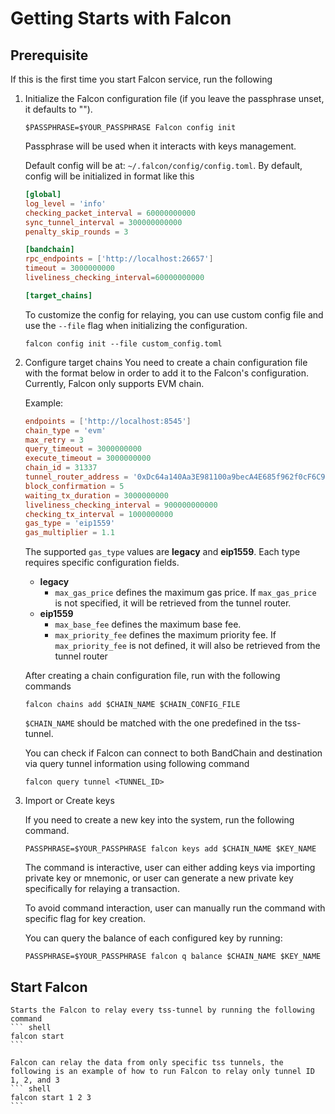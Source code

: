 # Getting Starts with Falcon

## Prerequisite

If this is the first time you start Falcon service, run the following

1. Initialize the Falcon configuration file (if you leave the passphrase unset, it defaults to "").
    ```shell
    $PASSPHRASE=$YOUR_PASSPHRASE Falcon config init
    ```

    Passphrase will be used when it interacts with keys management. 
    
    Default config will be at: `~/.falcon/config/config.toml`. By default, config will be initialized in format like this 
    ```toml
    [global]
    log_level = 'info'
    checking_packet_interval = 60000000000
    sync_tunnel_interval = 300000000000
    penalty_skip_rounds = 3

    [bandchain]
    rpc_endpoints = ['http://localhost:26657']
    timeout = 3000000000
    liveliness_checking_interval=60000000000

    [target_chains]

    ```


    To customize the config for relaying, you can use custom config file and use the `--file` flag when initializing the configuration.
    ```shell
    falcon config init --file custom_config.toml
    ```

2. Configure target chains 
    You need to create a chain configuration file with the format below in order to add it to the Falcon's configuration. Currently, Falcon only supports EVM chain.
    
    Example:
    ``` toml
    endpoints = ['http://localhost:8545']
    chain_type = 'evm'
    max_retry = 3
    query_timeout = 3000000000
    execute_timeout = 3000000000
    chain_id = 31337
    tunnel_router_address = '0xDc64a140Aa3E981100a9becA4E685f962f0cF6C9'
    block_confirmation = 5
    waiting_tx_duration = 3000000000
    liveliness_checking_interval = 900000000000
    checking_tx_interval = 1000000000
    gas_type = 'eip1559'
    gas_multiplier = 1.1
    ```

    The supported `gas_type` values are **legacy** and **eip1559**. Each type requires specific configuration fields.
    - **legacy**
        - `max_gas_price` defines the maximum gas price. If `max_gas_price` is not specified, it will be retrieved from the tunnel router.
    - **eip1559**
        - `max_base_fee` defines the maximum base fee.
        - `max_priority_fee` defines the maximum priority fee. If `max_priority_fee` is not defined, it will also be retrieved from the tunnel router

    After creating a chain configuration file, run with the following commands
    ``` shell
    falcon chains add $CHAIN_NAME $CHAIN_CONFIG_FILE
    ```

    `$CHAIN_NAME` should be matched with the one predefined in the tss-tunnel.

    You can check if Falcon can connect to both BandChain and destination via query tunnel information using following command
    ``` shell
    falcon query tunnel <TUNNEL_ID>
    ```

3. Import or Create keys

    If you need to create a new key into the system, run the following command. 
    ``` shell
    PASSPHRASE=$YOUR_PASSPHRASE falcon keys add $CHAIN_NAME $KEY_NAME
    ```

    The command is interactive, user can either adding keys via importing private key or mnemonic, or user can generate a new private key specifically for relaying a transaction.

    To avoid command interaction, user can manually run the command with specific flag for key creation.

    You can query the balance of each configured key by running:
    ``` shell
    PASSPHRASE=$YOUR_PASSPHRASE falcon q balance $CHAIN_NAME $KEY_NAME
    ```

## Start Falcon
    Starts the Falcon to relay every tss-tunnel by running the following command
    ``` shell
    falcon start
    ```

    Falcon can relay the data from only specific tss tunnels, the following is an example of how to run Falcon to relay only tunnel ID 1, 2, and 3
    ``` shell
    falcon start 1 2 3
    ```
